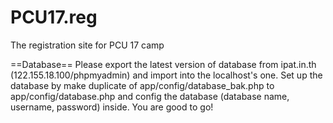 PCU17.reg
=========

The registration site for PCU 17 camp

==Database==
Please export the latest version of database from ipat.in.th (122.155.18.100/phpmyadmin) and import into the localhost's one.
Set up the database by make duplicate of app/config/database_bak.php to app/config/database.php and config the database (database name, username, password) inside.
You are good to go!
